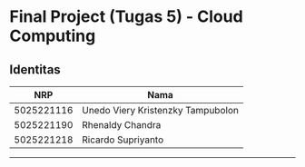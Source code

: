 # Final Project (Tugas 5) - Cloud Computing

## Identitas
| **NRP**      | **Nama**                                   |
| ------------ | ----------------------------------------- |
| 5025221116   | Unedo Viery Kristenzky Tampubolon         |
| 5025221190   | Rhenaldy Chandra                          |
| 5025221218   | Ricardo Supriyanto                        |

---
